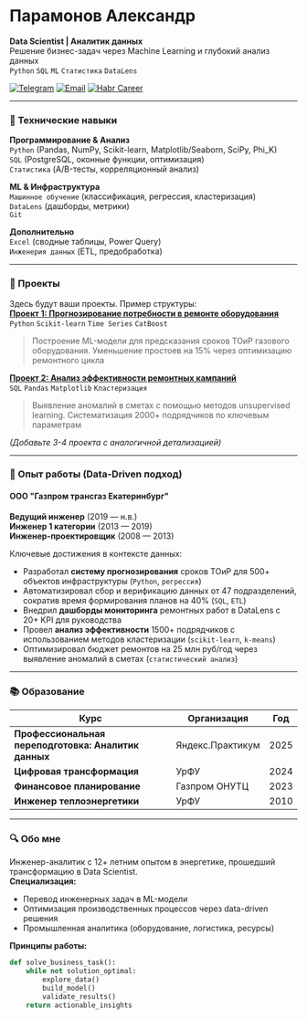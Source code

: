 # Парамонов Александр 
**Data Scientist | Аналитик данных**  
Решение бизнес-задач через Machine Learning и глубокий анализ данных  
`Python` `SQL` `ML` `Статистика` `DataLens`  

[![Telegram](https://img.shields.io/badge/-Telegram-0088cc?style=flat&logo=telegram)](https://t.me/AV_ParamonoB) 
[![Email](https://img.shields.io/badge/-Email-8B89CC?style=flat&logo=mail.ru&logoColor=white)](mailto:av_paramonov@inbox.ru)
[![Habr Career](https://img.shields.io/badge/-HH.ru-0d9e4e?style=flat&logo=hh.ru&logoColor=white)](https://ekaterinburg.hh.ru/resume/your_code)

---

### 🔧 Технические навыки
**Программирование & Анализ**  
`Python` (Pandas, NumPy, Scikit-learn, Matplotlib/Seaborn, SciPy, Phi_K)  
`SQL` (PostgreSQL, оконные функции, оптимизация)  
`Статистика` (A/B-тесты, корреляционный анализ)  

**ML & Инфраструктура**  
`Машинное обучение` (классификация, регрессия, кластеризация)  
`DataLens` (дашборды, метрики)  
`Git`  

**Дополнительно**  
`Excel` (сводные таблицы, Power Query)  
`Инженерия данных` (ETL, предобработка)  

---

### 🚀 Проекты
Здесь будут ваши проекты. Пример структуры:  
[**Проект 1: Прогнозирование потребности в ремонте оборудования**](ссылка_на_репозиторий)  
`Python` `Scikit-learn` `Time Series` `CatBoost`  
> Построение ML-модели для предсказания сроков ТОиР газового оборудования. Уменьшение простоев на 15% через оптимизацию ремонтного цикла  

[**Проект 2: Анализ эффективности ремонтных кампаний**](ссылка_на_репозиторий)  
`SQL` `Pandas` `Matplotlib` `Кластеризация`  
> Выявление аномалий в сметах с помощью методов unsupervised learning. Систематизация 2000+ подрядчиков по ключевым параметрам  

*(Добавьте 3-4 проекта с аналогичной детализацией)*

---

### 💼 Опыт работы (Data-Driven подход)

#### ООО "Газпром трансгаз Екатеринбург"
**Ведущий инженер** (2019 — н.в.)  
**Инженер 1 категории** (2013 — 2019)  
**Инженер-проектировщик** (2008 — 2013)  

Ключевые достижения в контексте данных:  
- Разработал **систему прогнозирования** сроков ТОиР для 500+ объектов инфраструктуры (`Python`, `регрессия`)
- Автоматизировал сбор и верификацию данных от 47 подразделений, сократив время формирования планов на 40% (`SQL`, `ETL`)
- Внедрил **дашборды мониторинга** ремонтных работ в DataLens с 20+ KPI для руководства
- Провел **анализ эффективности** 1500+ подрядчиков с использованием методов кластеризации (`scikit-learn`, `k-means`)
- Оптимизировал бюджет ремонтов на 25 млн руб/год через выявление аномалий в сметах (`статистический анализ`)

---

### 📚 Образование
| Курс | Организация | Год |
|------|-------------|-----|
| **Профессиональная переподготовка: Аналитик данных** | Яндекс.Практикум | 2025 |
| **Цифровая трансформация** | УрФУ | 2024 |
| **Финансовое планирование** | Газпром ОНУТЦ | 2023 |
| **Инженер теплоэнергетики** | УрФУ | 2010 |

---

### 🔍 Обо мне
Инженер-аналитик с 12+ летним опытом в энергетике, прошедший трансформацию в Data Scientist.  
**Специализация:**  
- Перевод инженерных задач в ML-модели  
- Оптимизация производственных процессов через data-driven решения  
- Промышленная аналитика (оборудование, логистика, ресурсы)  

**Принципы работы:**  
```python
def solve_business_task():
    while not solution_optimal:
        explore_data()
        build_model()
        validate_results()
    return actionable_insights
